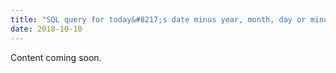 ```yaml
---
title: "SQL query for today&#8217;s date minus year, month, day or minute"
date: 2018-10-10
---
```


Content coming soon.
